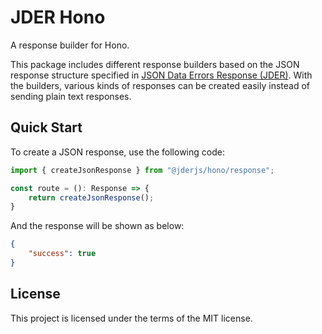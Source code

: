 # JDER Hono

A response builder for Hono.

This package includes different response builders based on the JSON response structure specified in [JSON Data Errors Response (JDER)](https://github.com/jderstd/spec). With the builders, various kinds of responses can be created easily instead of sending plain text responses.

## Quick Start

To create a JSON response, use the following code:

```ts
import { createJsonResponse } from "@jderjs/hono/response";

const route = (): Response => {
    return createJsonResponse();
}
```

And the response will be shown as below:

```json
{
    "success": true
}
```

## License

This project is licensed under the terms of the MIT license.
